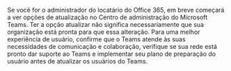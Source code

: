 Se você for o administrador do locatário do Office 365, em breve começará a ver opções de atualização no Centro de administração do Microsoft Teams. Ter a opção atualizar não significa necessariamente que sua organização está pronta para que essa alteração. Para uma melhor experiência de usuário, confirme que o Teams atende às suas necessidades de comunicação e colaboração, verifique se sua rede está pronto dar suporte ao Teams e implementar seu plano de preparação do usuário antes de atualizar os usuários do Teams.